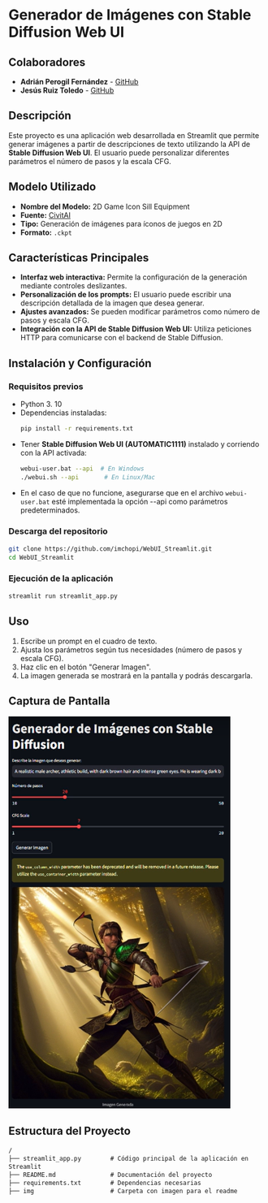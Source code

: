 # Generador de Imágenes con Stable Diffusion Web UI

## Colaboradores
- **Adrián Perogil Fernández** - [GitHub](https://github.com/imchopi)
- **Jesús Ruiz Toledo** - [GitHub](https://github.com/jesusruiztoledo)

## Descripción
Este proyecto es una aplicación web desarrollada en Streamlit que permite generar imágenes a partir de descripciones de texto utilizando la API de **Stable Diffusion Web UI**. El usuario puede personalizar diferentes parámetros el número de pasos y la escala CFG.

## Modelo Utilizado
- **Nombre del Modelo:** 2D Game Icon Sill Equipment
- **Fuente:** [CivitAI](https://civitai.com/models/75116/2d-game-icon-sill-equipment)
- **Tipo:** Generación de imágenes para íconos de juegos en 2D
- **Formato:** `.ckpt`

## Características Principales
- **Interfaz web interactiva:** Permite la configuración de la generación mediante controles deslizantes.
- **Personalización de los prompts:** El usuario puede escribir una descripción detallada de la imagen que desea generar.
- **Ajustes avanzados:** Se pueden modificar parámetros como número de pasos y escala CFG.
- **Integración con la API de Stable Diffusion Web UI:** Utiliza peticiones HTTP para comunicarse con el backend de Stable Diffusion.

## Instalación y Configuración
### Requisitos previos
- Python 3. 10
- Dependencias instaladas:
  ```bash
  pip install -r requirements.txt
  ```
- Tener **Stable Diffusion Web UI (AUTOMATIC1111)** instalado y corriendo con la API activada:
  ```bash
  webui-user.bat --api  # En Windows
  ./webui.sh --api       # En Linux/Mac
  ```
- En el caso de que no funcione, asegurarse que en el archivo `webui-user.bat` esté implementada la opción --api como parámetros predeterminados.

### Descarga del repositorio
```bash
git clone https://github.com/imchopi/WebUI_Streamlit.git
cd WebUI_Streamlit
```

### Ejecución de la aplicación
```bash
streamlit run streamlit_app.py
```

## Uso
1. Escribe un prompt en el cuadro de texto.
2. Ajusta los parámetros según tus necesidades (número de pasos y escala CFG).
3. Haz clic en el botón "Generar Imagen".
4. La imagen generada se mostrará en la pantalla y podrás descargarla.

## Captura de Pantalla
<img src="/img/preview_image.png">

## Estructura del Proyecto
```
/
├── streamlit_app.py        # Código principal de la aplicación en Streamlit
├── README.md               # Documentación del proyecto
├── requirements.txt        # Dependencias necesarias
├── img                     # Carpeta con imagen para el readme
```
